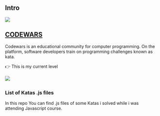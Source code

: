 ## Intro
<a href="https://www.codewars.com/" target="_blank">
<img src="https://uploads-ssl.webflow.com/62e3ee10882dc50bcae8d07a/631aaf6b1a176ea0525b6983_codewars-logomark.svg"><h2>CODEWARS</h2></a>
Codewars is an educational community for computer programming. On the platform, software developers train on programming challenges known as kata.<br>

👉 This is my current level<br><br>
<a href="https://www.codewars.com/users/Andrea%20Vicari">
<img src="https://www.codewars.com/users/Andrea%20Vicari/badges/large">
</a><br>

##


### List of Katas .js files
In this repo You can find .js files of some Katas i solved while i was attending Javascript course.<br>
###





